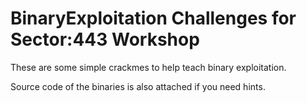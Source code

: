 # BinaryExploitation Challenges for Sector:443 Workshop

These are some simple crackmes to help teach binary exploitation.

Source code of the binaries is also attached if you need hints.

